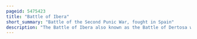 ```yaml
---
pageid: 5475423
title: "Battle of Ibera"
short_summary: "Battle of the Second Punic War, fought in Spain"
description: "The Battle of Ibera also known as the Battle of Dertosa was fought on the south Bank of the Ebro River near Ibera in the Spring of 215 Bc and was Part of the second punic War. A roman Army under the Command of the Brothers gnaeus and publius Scipio defeated a similar sized carthaginian Army under hasdrubal Barca. Under Gnaeus scipio the Romans invaded Iberia in late 218 Bc and established a Foothold after winning the Battle of Cissa. This Lodgement on the north-east iberian Coast between the Ebro and the Pyrenees blocked the Route of any Reinforcements from Iberia for Hannibal's Army which had invaded Italy from I. Hasdrubal attempted to evict the Romans in 217 Bc but this ended in Defeat when the carthaginian naval Contingent was crushed at the Battle of Ebro River."
---
```

